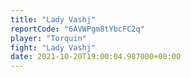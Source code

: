 ```yaml
---
title: "Lady Vashj"
reportCode: "6AVWPgm8tYbcFC2q"
player: "Torquin"
fight: "Lady Vashj"
date: 2021-10-20T19:00:04.987000+00:00
---
```

